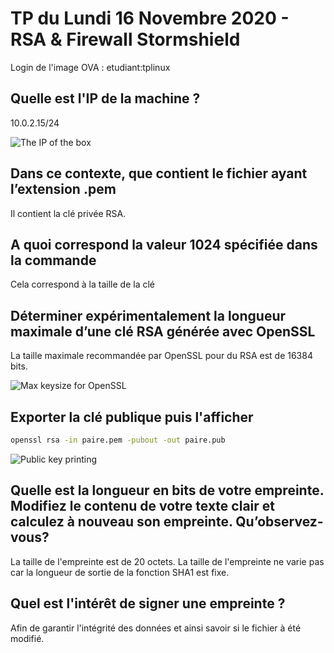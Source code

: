 # TP du Lundi 16 Novembre 2020 - RSA & Firewall Stormshield

Login de l'image OVA : etudiant:tplinux

## Quelle est l'IP de la machine ?

10.0.2.15/24

![The IP of the box](https://i.ibb.co/q0PvXGJ/image.png)

## Dans ce contexte, que contient le fichier ayant l’extension .pem

Il contient la clé privée RSA.

## A quoi correspond la valeur 1024 spécifiée dans la commande

Cela correspond à la taille de la clé

## Déterminer expérimentalement la longueur maximale d’une clé RSA générée avec OpenSSL

La taille maximale recommandée par OpenSSL pour du RSA est de 16384 bits.

![Max keysize for OpenSSL](https://i.ibb.co/qdMWdL8/image.png)

## Exporter la clé publique puis l'afficher

```bash
openssl rsa -in paire.pem -pubout -out paire.pub
```

![Public key printing](https://i.ibb.co/BCgM50M/image.png)

## Quelle est la longueur en bits de votre empreinte. Modifiez le contenu de votre texte clair et calculez à nouveau son empreinte. Qu’observez-vous?

La taille de l'empreinte est de 20 octets. La taille de l'empreinte ne varie pas car la longueur de sortie de la fonction SHA1 est fixe.

## Quel est l'intérêt de signer une empreinte ?

Afin de garantir l'intégrité des données et ainsi savoir si le fichier à été modifié.
